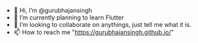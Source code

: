 - 👋 Hi, I’m @gurubhajansingh
- 🌱 I’m currently planning to learn Flutter
- 💞️ I’m looking to collaborate on anythings, just tell me what it is.
- 📫 How to reach me "https://gurubhajansingh.github.io/"

<!---
gurubhajansingh/gurubhajansingh is a ✨ special ✨ repository because its `README.md` (this file) appears on your GitHub profile.
You can click the Preview link to take a look at your changes.
--->
